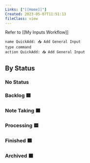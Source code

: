 ```yaml
---
Links: ["[[Home]]"]
Created: 2023-05-07T11:51:13
fileClass: view
---
```


Refer to [[My Inputs Workflow]]

```button
name QuickAdd: 📥 Add General Input
type command
action QuickAdd: 📥 Add General Input
```

## By Status
### No Status

<!-- Deprecated query: #input or #inputCollection tag being removed. Replace with field:: type = "input" or "inputCollection"
```dataview
table Created, tags as Tag, Links, Source
FROM  #input AND !"Hidden"
WHERE !Status
SORT tags desc
``` -->

### Backlog 🟥

<!-- Deprecated query: #input or #inputCollection tag being removed. Replace with field:: type = "input" or "inputCollection"
```dataview
table Created, Links, Source
FROM  #input AND !"Hidden"
WHERE contains(Status, "🟥")
SORT Created desc
``` -->

### Note Taking 🟧

<!-- Deprecated query: #input or #inputCollection tag being removed. Replace with field:: type = "input" or "inputCollection"
```dataview
table Created, Links, Source
FROM  #input AND !"Hidden"
WHERE contains(Status, "🟧")
SORT Created desc
``` -->

### Processing 🟨

<!-- Deprecated query: #input or #inputCollection tag being removed. Replace with field:: type = "input" or "inputCollection"
```dataview
table Created, Links, Source
FROM  #input AND !"Hidden"
WHERE contains(Status, "🟨")
SORT Created desc
``` -->

### Finished 🟩

<!-- Deprecated query: #input or #inputCollection tag being removed. Replace with field:: type = "input" or "inputCollection"
```dataview
table Created, Links, Source
FROM  #input AND !"Hidden"
WHERE contains(Status, "🟩")
SORT Created desc
``` -->

### Archived ⬛️

<!-- Deprecated query: #input or #inputCollection tag being removed. Replace with field:: type = "input" or "inputCollection"
```dataview
table Created, Links, Source
FROM  #input AND !"Hidden"
WHERE contains(Status, "⬛️")
SORT Created desc
``` -->
